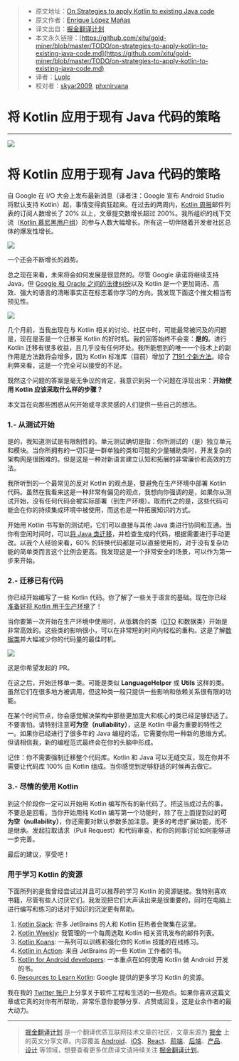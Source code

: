 
> * 原文地址：[On Strategies to apply Kotlin to existing Java code](https://medium.com/@enriquelopezmanas/on-strategies-to-apply-kotlin-to-existing-java-code-6317974717ec)
> * 原文作者：[Enrique López Mañas](https://medium.com/@enriquelopezmanas)
> * 译文出自：[掘金翻译计划](https://github.com/xitu/gold-miner)
> * 本文永久链接：[https://github.com/xitu/gold-miner/blob/master/TODO/on-strategies-to-apply-kotlin-to-existing-java-code.md](https://github.com/xitu/gold-miner/blob/master/TODO/on-strategies-to-apply-kotlin-to-existing-java-code.md)
> * 译者：[Luolc](https://github.com/Luolc)
> * 校对者：[skyar2009](https://github.com/skyar2009), [phxnirvana](https://github.com/phxnirvana)

# 将 Kotlin 应用于现有 Java 代码的策略

---

![](https://cdn-images-1.medium.com/max/2000/1*3fqrq8dMl-V3294hR5VfbQ.jpeg)

# 将 Kotlin 应用于现有 Java 代码的策略

自 Google 在 I/O 大会上发布最新消息（译者注：Google 宣布 Android Studio 将默认支持 Kotlin）起，事情变得疯狂起来。在过去的两周内，[Kotlin 周报](http://www.kotlinweekly.net/)邮件列表的订阅人数增长了 20% 以上，文章提交数增长超过 200%。我所组织的线下交流（[Kotlin 慕尼黑用户组](https://www.meetup.com/Kotlin-User-Group-Munich/)）的参与人数大幅增长。所有这一切伴随着开发者社区总体的爆发性增长。

![](https://cdn-images-1.medium.com/max/1600/1*QtuHCInbXJ9Fyl8Cy1Cnsw.png)

一个还会不断增长的趋势。

总之现在来看，未来将会如何发展是很显然的。尽管 Google 承诺将继续支持 Java，但 [Google 和 Oracle 之间的法律纠纷](https://en.wikipedia.org/wiki/Oracle_America,_Inc._v._Google,_Inc.)以及 Kotlin 是一个更加简洁、高效、强大的语言的清晰事实正在标志着你学习的方向。我发现下面这个推文相当有预见性。

![](https://ws3.sinaimg.cn/large/006tKfTcly1fh3l62xqunj30wo0fggn4.jpg)

几个月前，当我出现在与 Kotlin 相关的讨论、社区中时，可能最常被问及的问题是，现在是否是一个迁移至 Kotlin 的好时机。我的回答始终不会变：**是的**。进行 Kotlin 迁移有很多收益，且几乎没有任何坏处。我所能想到的唯一一个技术上的副作用是方法数将会增多，因为 Kotlin 标准库（目前）增加了 [7191 个新方法](https://blog.jetbrains.com/kotlin/2016/03/kotlins-android-roadmap/)。综合利弊来看，这是一个完全可以接受的不足。

既然这个问题的答案是毫无争议的肯定，我意识到另一个问题在浮现出来：**开始使用 Kotlin 应该采取什么样的步骤？**

本文旨在向那些困惑从何开始或寻求灵感的人们提供一些自己的想法。

### 1.- 从测试开始

是的，我知道测试是有限制性的。单元测试确切是指：你所测试的（是）独立单元和模块。当你所拥有的一切只是一群单独的类和可能的少量辅助类时，开发复杂的架构网是很困难的。但是这是一种对新语言建立认知和拓展的非常廉价和高效的方法。

我所听到的一个最常见的反对 Kotlin 的观点是，要避免在生产环境中部署 Kotlin 代码。虽然在我看来这是一种非常有偏见的观点，我想向你强调的是，如果你从测试开始，没有任何代码会被实际部署（到生产环境）。取而代之的是，这些代码可能会在你的持续集成环境中被使用，而这也是一种拓展知识的方式。

开始用 Kotlin 书写新的测试吧，它们可以直接与其他 Java 类进行协同和互通。当你有空闲时间时，可以[将 Java 类迁移](https://www.jetbrains.com/help/idea/2017.1/converting-a-java-file-to-kotlin-file.html)，并检查生成的代码，根据需要进行手动更改。以我个人经验来看，60% 的转换代码都是可以直接使用的，对于没有复杂功能的简单类而言这个比例会更高。我发现这是一个非常安全的场景，可以作为第一步来开始。

### 2.- 迁移已有代码

你已经开始编写了一些 Kotlin 代码。你了解了一些关于语言的基础。现在你已经[准备好将 Kotlin 用于生产环境](https://www.youtube.com/watch?v=-3uiFhI18g8)了！

当你要第一次开始在生产环境中使用时，从低耦合的类（[DTO](https://en.wikipedia.org/wiki/Data_transfer_object) 和数据类）开始是非常高效的。这些类的影响很小，可以在非常短的时间内轻松的重构。这是了解[数据类](https://kotlinlang.org/docs/reference/data-classes.html)并大幅减少你的代码量的最佳时机。

![](https://cdn-images-1.medium.com/max/1600/1*CiirveRVOZzMAOLv45aw7A.png)

这是你希望发起的 PR。

在这之后，开始迁移单一类。可能是类似 **LanguageHelper** 或 **Utils** 这样的类。虽然它们在很多地方被调用，但这种类一般只提供一些影响和依赖关系很有限的功能。

在某个时间节点，你会感觉解决架构中那些更加庞大和核心的类已经足够舒适了。不要害怕。请特别注意**可为空（nullability）**，这是 Kotlin 中最为重要的特性之一。如果你已经进行了很多年的 Java 编程的话，它需要你用一种新的思维方式。但请相信我，新的编程范式最终会在你的头脑中形成。

记住：你不需要强制迁移整个代码库。Kotlin 和 Java 可以无缝交互，现在你并不需要让代码库 100% 由 Kotlin 组成。当你感觉到足够舒适的时候再去做它。

### 3.- 尽情的使用 Kotlin

到这个阶段你一定可以开始用 Kotlin 编写所有的新代码了。把这当成过去的事，不要总是回看。当你开始用纯 Kotlin 编写第一个功能时，除了在上面提到过的**可为空（nullability）**，你还需要对默认参数多加注意。更多的考虑扩展功能，而不是继承。发起拉取请求（Pull Request）和代码审查，和你的同事讨论如何能够进一步完善。

最后的建议，享受吧！

### 用于学习 Kotlin 的资源

下面所列的是我曾经尝试过并且可以推荐的学习 Kotlin 的资源链接。我特别喜欢书籍，尽管有些人讨厌它们。我发现把它们大声读出来是很重要的，同时在电脑上进行编写和练习的话对于知识的沉淀更有帮助。

1. [Kotlin Slack](http://slack.kotlinlang.org/): 许多 JetBrains 的人和 Kotlin 狂热者会聚集在这里。
2. [Kotlin Weekly](http://kotlinweekly.net/): 我管理的一个每周选取 Kotlin 相关资讯发布的邮件列表。
3. [Kotlin Koans](https://kotlinlang.org/docs/tutorials/koans.html): 一系列可以训练和强化你的 Kotlin 技能的在线练习。
4. [Kotlin in Action](https://www.manning.com/books/kotlin-in-action): 来自 JetBrains 的一些 Kotlin 工作者的书。
5. [Kotlin for Android developers](https://transactions.sendowl.com/stores/7146/39165): 一本重点在如何使用 Kotlin 做 Android 开发的书。
6. [Resources to Learn Kotlin](https://developer.android.com/kotlin/resources.html): Google 提供的更多学习 Kotlin 的资源。

我在我的 [Twitter 账户](https://twitter.com/eenriquelopez)上分享关于软件工程和生活的一些观点。如果你喜欢这篇文章或它真的对你有所帮助，非常乐意你能够分享、点赞或回复。这是业余作者的最大动力。


---

> [掘金翻译计划](https://github.com/xitu/gold-miner) 是一个翻译优质互联网技术文章的社区，文章来源为 [掘金](https://juejin.im) 上的英文分享文章。内容覆盖 [Android](https://github.com/xitu/gold-miner#android)、[iOS](https://github.com/xitu/gold-miner#ios)、[React](https://github.com/xitu/gold-miner#react)、[前端](https://github.com/xitu/gold-miner#前端)、[后端](https://github.com/xitu/gold-miner#后端)、[产品](https://github.com/xitu/gold-miner#产品)、[设计](https://github.com/xitu/gold-miner#设计) 等领域，想要查看更多优质译文请持续关注 [掘金翻译计划](https://github.com/xitu/gold-miner)。
